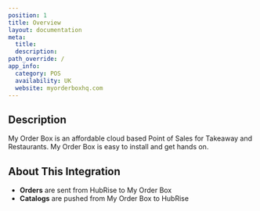 ```yaml
---
position: 1
title: Overview
layout: documentation
meta:
  title:
  description:
path_override: /
app_info:
  category: POS
  availability: UK
  website: myorderboxhq.com
---
```


## Description

My Order Box is an affordable cloud based Point of Sales for Takeaway and Restaurants. My Order Box is easy to install and get hands on.

## About This Integration

- **Orders** are sent from HubRise to My Order Box
- **Catalogs** are pushed from My Order Box to HubRise
